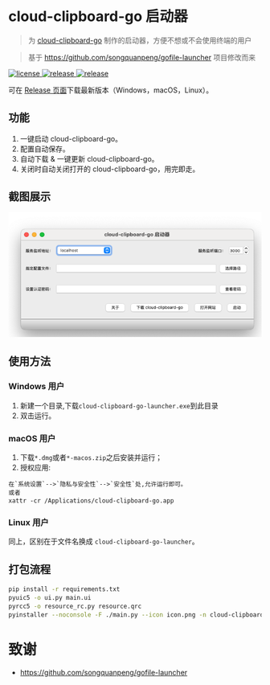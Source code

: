 ﻿# cloud-clipboard-go 启动器
> 为 [cloud-clipboard-go](https://github.com/Jonnyan404/cloud-clipboard-go) 制作的启动器，方便不想或不会使用终端的用户

> 基于 https://github.com/songquanpeng/gofile-launcher 项目修改而来

<p>
  <a href="https://raw.githubusercontent.com/jonnyan404/cloud-clipboard-go-launcher/main/LICENSE">
    <img src="https://img.shields.io/github/license/jonnyan404/cloud-clipboard-go-launcher?color=brightgreen" alt="license">
  </a>
  <a href="https://github.com/jonnyan404/cloud-clipboard-go-launcher/releases/latest">
    <img src="https://img.shields.io/github/v/release/jonnyan404/cloud-clipboard-go-launcher?color=brightgreen&include_prereleases" alt="release">
  </a>
  <a href="https://github.com/jonnyan404/cloud-clipboard-go-launcher/releases/latest">
    <img src="https://img.shields.io/github/downloads/jonnyan404/cloud-clipboard-go-launcher/total?color=brightgreen&include_prereleases" alt="release">
  </a>
</p>

可在 [Release 页面](https://github.com/jonnyan404/cloud-clipboard-go-lancher/releases/latest)下载最新版本（Windows，macOS，Linux）。

## 功能
1. 一键启动 cloud-clipboard-go。
2. 配置自动保存。
3. 自动下载 & 一键更新 cloud-clipboard-go。
4. 关闭时自动关闭打开的 cloud-clipboard-go，用完即走。

## 截图展示
<img src="demo.png" alt="demo" width="597">

## 使用方法
### Windows 用户
1. 新建一个目录,下载`cloud-clipboard-go-launcher.exe`到此目录
2. 双击运行。

### macOS 用户

1. 下载`*.dmg`或者`*-macos.zip`之后安装并运行；
2. 授权应用:
```
在`系统设置`-->`隐私与安全性`-->`安全性`处,允许运行即可。
或者
xattr -cr /Applications/cloud-clipboard-go.app
```

### Linux 用户

同上，区别在于文件名换成 `cloud-clipboard-go-launcher`。

## 打包流程
```bash
pip install -r requirements.txt
pyuic5 -o ui.py main.ui
pyrcc5 -o resource_rc.py resource.qrc 
pyinstaller --noconsole -F ./main.py --icon icon.png -n cloud-clipboard-go-launcher.exe
```

# 致谢

- https://github.com/songquanpeng/gofile-launcher